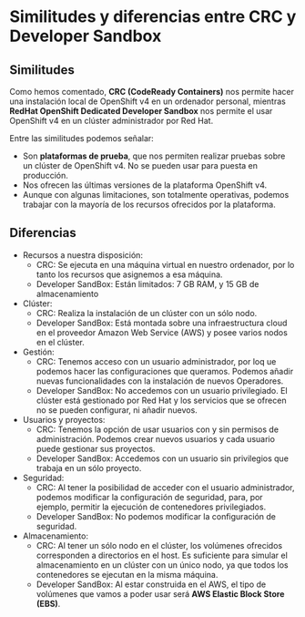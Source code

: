 # Similitudes y diferencias entre CRC y Developer Sandbox

## Similitudes

Como hemos comentado, **CRC (CodeReady Containers)** nos permite hacer una instalación local de OpenShift v4 en un ordenador personal, mientras **RedHat OpenShift Dedicated Developer Sandbox** nos permite el usar OpenShift v4 en un clúster administrador por Red Hat.

Entre las similitudes podemos señalar:

* Son **plataformas de prueba**, que nos permiten realizar pruebas sobre un clúster de OpenShift v4. No se pueden usar para puesta en producción.
* Nos ofrecen las últimas versiones de la plataforma OpenShift v4.
* Aunque con algunas limitaciones, son totalmente operativas, podemos trabajar con la mayoría de los recursos ofrecidos por la plataforma.

## Diferencias

* Recursos a nuestra disposición:
    * CRC: Se ejecuta en una máquina virtual en nuestro ordenador, por lo tanto los recursos que asignemos a esa máquina.
    * Developer SandBox: Están limitados: 7 GB RAM, y 15 GB de almacenamiento
* Clúster:
    * CRC: Realiza la instalación de un clúster con un sólo nodo.
    * Developer SandBox: Está montada sobre una infraestructura cloud en el proveedor Amazon Web Service (AWS) y posee varios nodos en el clúster.
* Gestión:
    * CRC: Tenemos acceso con un usuario administrador, por loq ue podemos hacer las configuraciones que queramos. Podemos añadir nuevas funcionalidades con la instalación de nuevos Operadores.
    * Developer SandBox: No accedemos con un usuario privilegiado. El clúster está gestionado por Red Hat y los servicios que se ofrecen no se pueden configurar, ni añadir nuevos.
* Usuarios y proyectos:
    * CRC: Tenemos la opción de usar usuarios con y sin permisos de administración. Podemos crear nuevos usuarios y cada usuario puede gestionar sus proyectos.
    * Developer SandBox: Accedemos con un usuario sin privilegios que trabaja en un sólo proyecto.
* Seguridad:
    * CRC: Al tener la posibilidad de acceder con el usuario administrador, podemos modificar la configuración de seguridad, para, por ejemplo, permitir la ejecución de contenedores privilegiados.
    * Developer SandBox: No podemos modificar la configuración de seguridad.
* Almacenamiento:
    * CRC: Al tener un sólo nodo en el clúster, los volúmenes ofrecidos corresponden a directorios en el host. Es suficiente para simular el almacenamiento en un clúster con un único nodo, ya que todos los contenedores se ejecutan en la misma máquina.
    * Developer SandBox: Al estar construida en el AWS, el tipo de volúmenes que vamos  a poder usar será **AWS Elastic Block Store (EBS)**.
    
